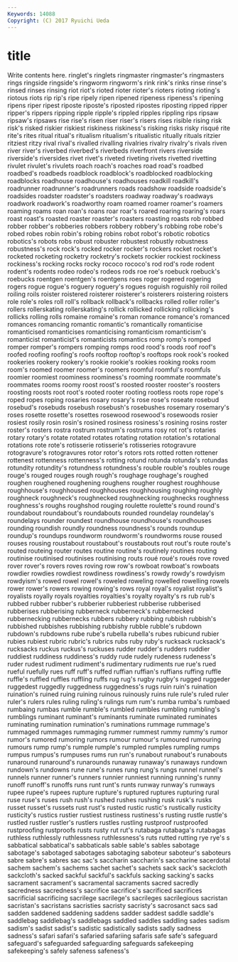 ```yaml
---
Keywords: 14088 
Copyright: (C) 2017 Ryuichi Ueda
---
```


# title

Write contents here.
 ringlet's ringlets
ringmaster ringmaster's ringmasters rings ringside ringside's ringworm ringworm's rink rink's
rinks rinse rinse's rinsed rinses rinsing riot riot's rioted rioter
rioter's rioters rioting rioting's riotous riots rip rip's ripe ripely
ripen ripened ripeness ripeness's ripening ripens riper ripest riposte riposte's
riposted ripostes riposting ripped ripper ripper's rippers ripping ripple ripple's
rippled ripples rippling rips ripsaw ripsaw's ripsaws rise rise's risen
riser riser's risers rises risible rising risk risk's risked riskier
riskiest riskiness riskiness's risking risks risky risqué rite rite's rites
ritual ritual's ritualism ritualism's ritualistic ritually rituals ritzier ritziest ritzy
rival rival's rivalled rivalling rivalries rivalry rivalry's rivals riven river
river's riverbed riverbed's riverbeds riverfront rivers riverside riverside's riversides rivet
rivet's riveted riveting rivets rivetted rivetting rivulet rivulet's rivulets roach
roach's roaches road road's roadbed roadbed's roadbeds roadblock roadblock's roadblocked
roadblocking roadblocks roadhouse roadhouse's roadhouses roadkill roadkill's roadrunner roadrunner's roadrunners
roads roadshow roadside roadside's roadsides roadster roadster's roadsters roadway roadway's
roadways roadwork roadwork's roadworthy roam roamed roamer roamer's roamers roaming
roams roan roan's roans roar roar's roared roaring roaring's roars
roast roast's roasted roaster roaster's roasters roasting roasts rob robbed
robber robber's robberies robbers robbery robbery's robbing robe robe's robed
robes robin robin's robing robins robot robot's robotic robotics robotics's
robots robs robust robuster robustest robustly robustness robustness's rock rock's
rocked rocker rocker's rockers rocket rocket's rocketed rocketing rocketry rocketry's
rockets rockier rockiest rockiness rockiness's rocking rocks rocky rococo rococo's
rod rod's rode rodent rodent's rodents rodeo rodeo's rodeos rods
roe roe's roebuck roebuck's roebucks roentgen roentgen's roentgens roes roger
rogered rogering rogers rogue rogue's roguery roguery's rogues roguish roguishly
roil roiled roiling roils roister roistered roisterer roisterer's roisterers roistering
roisters role role's roles roll roll's rollback rollback's rollbacks rolled
roller roller's rollers rollerskating rollerskating's rollick rollicked rollicking rollicking's rollicks
rolling rolls romaine romaine's roman romance romance's romanced romances romancing
romantic romantic's romantically romanticise romanticised romanticises romanticising romanticism romanticism's romanticist
romanticist's romanticists romantics romp romp's romped romper romper's rompers romping
romps rood rood's roods roof roof's roofed roofing roofing's roofs
rooftop rooftop's rooftops rook rook's rooked rookeries rookery rookery's rookie
rookie's rookies rooking rooks room room's roomed roomer roomer's roomers
roomful roomful's roomfuls roomier roomiest roominess roominess's rooming roommate roommate's
roommates rooms roomy roost roost's roosted rooster rooster's roosters roosting
roosts root root's rooted rooter rooting rootless roots rope rope's
roped ropes roping rosaries rosary rosary's rose rose's roseate rosebud
rosebud's rosebuds rosebush rosebush's rosebushes rosemary rosemary's roses rosette rosette's
rosettes rosewood rosewood's rosewoods rosier rosiest rosily rosin rosin's rosined
rosiness rosiness's rosining rosins roster roster's rosters rostra rostrum rostrum's
rostrums rosy rot rot's rotaries rotary rotary's rotate rotated rotates
rotating rotation rotation's rotational rotations rote rote's rotisserie rotisserie's rotisseries
rotogravure rotogravure's rotogravures rotor rotor's rotors rots rotted rotten rottener
rottenest rottenness rottenness's rotting rotund rotunda rotunda's rotundas rotundity rotundity's
rotundness rotundness's rouble rouble's roubles rouge rouge's rouged rouges rough
rough's roughage roughage's roughed roughen roughened roughening roughens rougher roughest
roughhouse roughhouse's roughhoused roughhouses roughhousing roughing roughly roughneck roughneck's roughnecked
roughnecking roughnecks roughness roughness's roughs roughshod rouging roulette roulette's round
round's roundabout roundabout's roundabouts rounded roundelay roundelay's roundelays rounder roundest
roundhouse roundhouse's roundhouses rounding roundish roundly roundness roundness's rounds roundup
roundup's roundups roundworm roundworm's roundworms rouse roused rouses rousing roustabout
roustabout's roustabouts rout rout's route route's routed routeing router routes
routine routine's routinely routines routing routinise routinised routinises routinising routs
roué roué's roués rove roved rover rover's rovers roves roving
row row's rowboat rowboat's rowboats rowdier rowdies rowdiest rowdiness rowdiness's
rowdy rowdy's rowdyism rowdyism's rowed rowel rowel's roweled roweling rowelled
rowelling rowels rower rower's rowers rowing rowing's rows royal royal's
royalist royalist's royalists royally royals royalties royalties's royalty royalty's rs
rub rub's rubbed rubber rubber's rubberier rubberiest rubberise rubberised rubberises
rubberising rubberneck rubberneck's rubbernecked rubbernecking rubbernecks rubbers rubbery rubbing rubbish
rubbish's rubbished rubbishes rubbishing rubbishy rubble rubble's rubdown rubdown's rubdowns
rube rube's rubella rubella's rubes rubicund rubier rubies rubiest rubric
rubric's rubrics rubs ruby ruby's rucksack rucksack's rucksacks ruckus ruckus's
ruckuses rudder rudder's rudders ruddier ruddiest ruddiness ruddiness's ruddy rude
rudely rudeness rudeness's ruder rudest rudiment rudiment's rudimentary rudiments rue
rue's rued rueful ruefully rues ruff ruff's ruffed ruffian ruffian's
ruffians ruffing ruffle ruffle's ruffled ruffles ruffling ruffs rug rug's
rugby rugby's rugged ruggeder ruggedest ruggedly ruggedness ruggedness's rugs ruin
ruin's ruination ruination's ruined ruing ruining ruinous ruinously ruins rule
rule's ruled ruler ruler's rulers rules ruling ruling's rulings rum
rum's rumba rumba's rumbaed rumbaing rumbas rumble rumble's rumbled rumbles
rumbling rumbling's rumblings ruminant ruminant's ruminants ruminate ruminated ruminates ruminating
rumination rumination's ruminations rummage rummage's rummaged rummages rummaging rummer rummest
rummy rummy's rumor rumor's rumored rumoring rumors rumour rumour's rumoured
rumouring rumours rump rump's rumple rumple's rumpled rumples rumpling rumps
rumpus rumpus's rumpuses rums run run's runabout runabout's runabouts runaround
runaround's runarounds runaway runaway's runaways rundown rundown's rundowns rune rune's
runes rung rung's rungs runnel runnel's runnels runner runner's runners
runnier runniest running running's runny runoff runoff's runoffs runs runt
runt's runts runway runway's runways rupee rupee's rupees rupture rupture's
ruptured ruptures rupturing rural ruse ruse's ruses rush rush's rushed
rushes rushing rusk rusk's rusks russet russet's russets rust rust's
rusted rustic rustic's rustically rusticity rusticity's rustics rustier rustiest rustiness
rustiness's rusting rustle rustle's rustled rustler rustler's rustlers rustles rustling
rustproof rustproofed rustproofing rustproofs rusts rusty rut rut's rutabaga rutabaga's
rutabagas ruthless ruthlessly ruthlessness ruthlessness's ruts rutted rutting rye rye's
s sabbatical sabbatical's sabbaticals sable sable's sables sabotage sabotage's sabotaged
sabotages sabotaging saboteur saboteur's saboteurs sabre sabre's sabres sac sac's
saccharin saccharin's saccharine sacerdotal sachem sachem's sachems sachet sachet's sachets
sack sack's sackcloth sackcloth's sacked sackful sackful's sackfuls sacking sacking's
sacks sacrament sacrament's sacramental sacraments sacred sacredly sacredness sacredness's sacrifice
sacrifice's sacrificed sacrifices sacrificial sacrificing sacrilege sacrilege's sacrileges sacrilegious sacristan
sacristan's sacristans sacristies sacristy sacristy's sacrosanct sacs sad sadden saddened
saddening saddens sadder saddest saddle saddle's saddlebag saddlebag's saddlebags saddled
saddles saddling sades sadism sadism's sadist sadist's sadistic sadistically sadists
sadly sadness sadness's safari safari's safaried safariing safaris safe safe's
safeguard safeguard's safeguarded safeguarding safeguards safekeeping safekeeping's safely safeness safeness's
